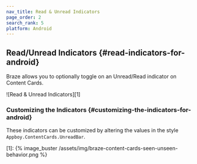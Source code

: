 ```yaml
---
nav_title: Read & Unread Indicators
page_order: 2
search_rank: 5
platform: Android
---
```


## Read/Unread Indicators {#read-indicators-for-android}

Braze allows you to optionally toggle on an Unread/Read indicator on Content Cards.

![Read & Unread Indicators][1]

### Customizing the Indicators {#customizing-the-indicators-for-android}
These indicators can be customized by altering the values in the style `Appboy.ContentCards.UnreadBar`.

[1]: {% image_buster /assets/img/braze-content-cards-seen-unseen-behavior.png %}
